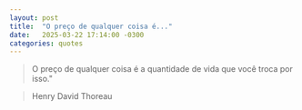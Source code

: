 ```yaml
---
layout: post
title:  "O preço de qualquer coisa é..."
date:   2025-03-22 17:14:00 -0300
categories: quotes
---
```


>O preço de qualquer coisa é a quantidade de vida que você troca por isso."

>Henry David Thoreau

